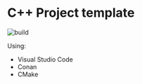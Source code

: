 # C++ Project template

![build](https://github.com/awlobo/cpp-template/workflows/build/badge.svg?branch=master)

Using:

- Visual Studio Code
- Conan
- CMake
